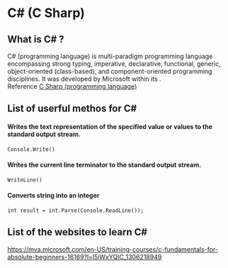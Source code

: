 C# (C Sharp)
=====================================

What is C# ?
-------------------------------------

C# (programming language) is multi-paradigm programming language encompassing strong typing, imperative, declarative, functional, generic, object-oriented (class-based), and component-oriented programming disciplines. It was developed by Microsoft within its .  
Reference [C Sharp (programming language)](https://en.wikipedia.org/wiki/C_Sharp_(programming_language))

## List of userful methos for C#
#### Writes the text representation of the specified value or values to the standard output stream.
```
Console.Write()
```
#### Writes the current line terminator to the standard output stream.
```
WriteLine()
```
#### Converts string into an integer
```
int result = int.Parse(Console.ReadLine());
```

## List of the websites to learn C#
https://mva.microsoft.com/en-US/training-courses/c-fundamentals-for-absolute-beginners-16169?l=l5iWxYQIC_1306218949


